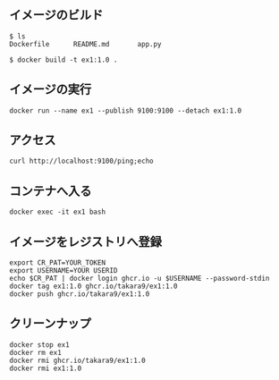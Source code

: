 
## イメージのビルド

~~~
$ ls
Dockerfile      README.md       app.py

$ docker build -t ex1:1.0 .
~~~

## イメージの実行


~~~
docker run --name ex1 --publish 9100:9100 --detach ex1:1.0
~~~

## アクセス

~~~
curl http://localhost:9100/ping;echo
~~~

## コンテナへ入る

~~~
docker exec -it ex1 bash
~~~

## イメージをレジストリへ登録

~~~
export CR_PAT=YOUR_TOKEN
export USERNAME=YOUR USERID 
echo $CR_PAT | docker login ghcr.io -u $USERNAME --password-stdin
docker tag ex1:1.0 ghcr.io/takara9/ex1:1.0
docker push ghcr.io/takara9/ex1:1.0
~~~

## クリーンナップ

~~~
docker stop ex1
docker rm ex1
docker rmi ghcr.io/takara9/ex1:1.0
docker rmi ex1:1.0
~~~


